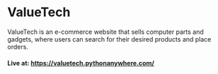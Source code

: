 # ValueTech

ValueTech is an e-commerce website that sells computer parts and gadgets, where users can
search for their desired products and place orders.

#### Live at: https://valuetech.pythonanywhere.com/
